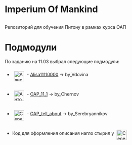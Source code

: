 # Imperium Of Mankind <img src="https://cs11.pikabu.ru/images/big_size_comm/2018-11_2/1541766687153697604.jpg" alt="имперская аквилла" width="16" height="6" align="middle" vspace="16" hspace="10">
Репозиторий для обучения Питону в рамках курса ОАП
# Подмодули
По заданию на 11.03 выбрал следующие подмодули:
* <span><a href="https://github.com/Alisa11110000/" target="_blank" title="LisaVdovina"><img src="https://avatars.githubusercontent.com/u/79804290?s=400&v=4" alt="Алиса Вдовина" width="32" height="32" align="middle" vspace="8" hspace="5"></a> - <a href="https://github.com/Alisa11110000/oap_progi" target="_blank">Alisa11110000</a> -> by_Vdovina</span>

* <span><a href="https://github.com/macJIuHa/" target="_blank" title="macJIuHa"><img src="https://avatars.githubusercontent.com/u/23420290?s=460&v=4" alt="Антон Чернов" width="32" height="32" align="middle" vspace="8" hspace="5"></a> - <a href="https://github.com/macJIuHa/OAP_11_1" target="_blank">OAP_11_1</a> -> by_Chernov</span>

* <span><a href="https://github.com/StudLabs" target="_blank" title="StudLabs"><img src="https://avatars.githubusercontent.com/u/56088924?s=200&v=4" alt="Серебрянников Олег" width="32" height="32" align="middle" vspace="8" hspace="5"></a> - <a href="https://github.com/StudLabs/OAP_tell_about" target="_blank">OAP_tell_about</a> -> by_Serebryannikov</span>
* Код для оформления описания нагло стырил у <span><a href="https://github.com/StudLabs" target="_blank" title="StudLabs"><img src="https://avatars.githubusercontent.com/u/56088924?s=200&v=4" alt="Серебрянников Олег" width="32" height="32" align="middle" vspace="8" hspace="5"></a>

